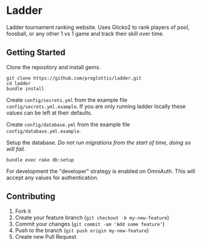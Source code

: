 # Ladder

Ladder tournament ranking website. Uses Glicko2 to rank players of pool, foosball, or any other 1 vs 1 game and track their skill over time.

## Getting Started

Clone the repository and install gems.
```
git clone https://github.com/proglottis/ladder.git
cd ladder
bundle install
```

Create `config/secrets.yml` from the example file `config/secrets.yml.example`. If you are only running ladder locally these values can be left at their defaults.

Create `config/database.yml` from the example file `config/database.yml.example`.

Setup the database. _Do not run migrations from the start of time, doing so will fail._
```
bundle exec rake db:setup
```

For development the "developer" strategy is enabled on OmniAuth. This will accept any values for authentication.

## Contributing

1. Fork it
2. Create your feature branch (`git checkout -b my-new-feature`)
3. Commit your changes (`git commit -am 'Add some feature'`)
4. Push to the branch (`git push origin my-new-feature`)
5. Create new Pull Request
